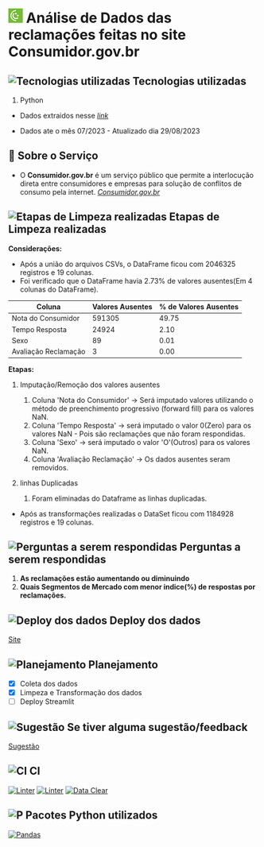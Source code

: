 # ![The San Juan Mountains are beautiful!](./Image/download.png "San Juan Mountains") Análise de Dados das reclamações feitas no site Consumidor.gov.br

## ![Tecnologias utilizadas](https://cdn-icons-png.flaticon.com/24/5460/5460163.png) Tecnologias utilizadas

1. Python

- Dados extraidos nesse *[link](https://www.consumidor.gov.br/pages/dadosabertos/externo/)*

- Dados ate o mês 07/2023 - Atualizado dia 29/08/2023

## 💬 Sobre o Serviço

- O **Consumidor.gov.br** é um serviço público que permite a interlocução direta entre consumidores e empresas para solução de conflitos de consumo pela internet. *[Consumidor.gov.br](https://www.consumidor.gov.br/pages/principal/?1662172782421)*

## ![Etapas de Limpeza realizadas](https://cdn-icons-png.flaticon.com/24/6104/6104865.png) Etapas de Limpeza realizadas

**Considerações:**

- Após a união do arquivos CSVs, o DataFrame ficou com 2046325 registros e 19 colunas.
- Foi verificado que o DataFrame havia 2.73% de valores ausentes(Em 4 colunas do DataFrame).

| Coluna | Valores Ausentes | % de Valores Ausentes |
| ------ | ---------------- | --------------------- |
| Nota do Consumidor | 591305 | 49.75 |
| Tempo Resposta | 24924 | 2.10 |
| Sexo | 89 | 0.01 |
| Avaliação Reclamação | 3 | 0.00 |

**Etapas:**

1. Imputação/Remoção dos valores ausentes

    1. Coluna 'Nota do Consumidor' -> Será imputado valores utilizando o método de preenchimento progressivo (forward fill) para os valores NaN.
    2. Coluna 'Tempo Resposta' -> será imputado o valor 0(Zero) para os valores NaN - Pois são reclamações que não foram respondidas.
    3. Coluna 'Sexo' -> será imputado o valor 'O'(Outros) para os valores NaN.
    4. Coluna 'Avaliação Reclamação' -> Os dados ausentes seram removidos.

2. linhas Duplicadas

    1. Foram eliminadas do Dataframe as linhas duplicadas.

- Após as transformações realizadas o DataSet ficou com 1184928 registros e 19 colunas.

## ![Perguntas a serem respondidas](https://cdn-icons-png.flaticon.com/24/4501/4501315.png) Perguntas a serem respondidas

1. **As reclamações estão aumentando ou diminuindo**
2. **Quais Segmentos de Mercado com menor indice(%) de respostas por reclamações.**

## ![Deploy dos dados](https://cdn-icons-png.flaticon.com/24/1508/1508878.png) Deploy dos dados

[Site](https://bit.ly/3AVnEFo)

## ![Planejamento](https://cdn-icons-png.flaticon.com/24/5341/5341024.png) Planejamento

- [x] Coleta dos dados
- [x] Limpeza e Transformação dos dados
- [ ] Deploy Streamlit

## ![Sugestão](https://cdn-icons-png.flaticon.com/24/2355/2355095.png) Se tiver alguma sugestão/feedback

[Sugestão](https://github.com/Prog-LucasAlves/AED_Consumidor_Gov_Br/issues/new)

## ![CI](https://cdn-icons-png.flaticon.com/24/6577/6577286.png) CI

[![Linter](https://github.com/Prog-LucasAlves/AED_Consumidor_Gov_Br/actions/workflows/Linter.yml/badge.svg)](https://github.com/Prog-LucasAlves/AED_Consumidor_Gov_Br/actions/workflows/Linter.yml)
[![Linter](https://github.com/Prog-LucasAlves/AED_Consumidor_Gov_Br/actions/workflows/Linter.yml/badge.svg)](https://github.com/Prog-LucasAlves/AED_Consumidor_Gov_Br/actions/workflows/Linter.yml)
[![Data Clear](https://github.com/Prog-LucasAlves/AED_Consumidor_Gov_Br/actions/workflows/Data_Clear.yml/badge.svg)](https://github.com/Prog-LucasAlves/AED_Consumidor_Gov_Br/actions/workflows/Data_Clear.yml)

## ![P](https://cdn-icons-png.flaticon.com/24/8422/8422251.png) Pacotes Python utilizados

[![Pandas](https://badge.fury.io/py/pandas.svg)](https://badge.fury.io/py/pandas)
